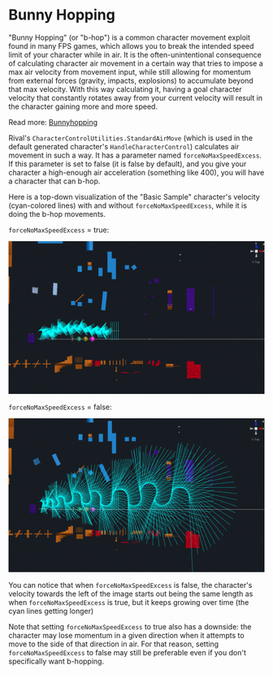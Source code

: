 

# Bunny Hopping

"Bunny Hopping" (or "b-hop") is a common character movement exploit found in many FPS games, which allows you to break the intended speed limit of your character while in air. It is the often-unintentional consequence of calculating character air movement in a certain way that tries to impose a max air velocity from movement input, while still allowing for momentum from external forces (gravity, impacts, explosions) to accumulate beyond that max velocity. With this way calculating it, having a goal character velocity that constantly rotates away from your current velocity will result in the character gaining more and more speed.

Read more: [Bunnyhopping](https://wiki.sourceruns.org/wiki/Bunnyhopping#:~:text=Bunny%20Hopping%20is%20a%20movement,Engine%20and%20Portal%202%20speedrunning.)

Rival's `CharacterControlUtilities.StandardAirMove` (which is used in the default generated character's `HandleCharacterControl`) calculates air movement in such a way. It has a parameter named `forceNoMaxSpeedExcess`. If this parameter is set to false (it is false by default), and you give your character a high-enough air acceleration (something like 400), you will have a character that can b-hop.

Here is a top-down visualization of the "Basic Sample" character's velocity (cyan-colored lines) with and without `forceNoMaxSpeedExcess`, while it is doing the b-hop movements.

`forceNoMaxSpeedExcess` = true:

![](../Images/bhop-off.png)

`forceNoMaxSpeedExcess` = false:

![](../Images/bhop-on.png)

You can notice that when `forceNoMaxSpeedExcess` is false, the character's velocity towards the left of the image starts out being the same length as when `forceNoMaxSpeedExcess` is true, but it keeps growing over time (the cyan lines getting longer)

Note that setting `forceNoMaxSpeedExcess` to true also has a downside: the character may lose momentum in a given direction when it attempts to move to the side of that direction in air. For that reason, setting `forceNoMaxSpeedExcess` to false may still be preferable even if you don't specifically want b-hopping.